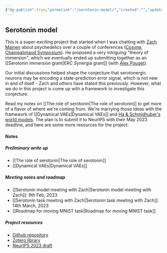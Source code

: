```yaml
---
{"dg-publish":true,"permalink":"/serotonin-model/","created":"","updated":""}
---
```



## Serotonin model

This is a super-exciting project that started when I was chatting with [Zach Mainen](https://mainenlab.org/) about psychedelics over a couple of conferences ([Cosyne](https://www.cosyne.org/), [Champalimaud Symposium](https://fchampalimaud.org/events/2022-champalimaud-research-symposium)). He proposed a very intriguing "theory of immersion", which we eventually ended up submitting together as an [[Serotonin immersion grant\|ERC Synergia grant]] (with [Alex Pouget](https://neurocenter-unige.ch/research-groups/alexandre-pouget/)). 

Our initial discussions helped shape the conjecture that serotonergic neurons may be encoding a state-prediction error signal, which is not new in and of itself - Zach and others have stated this previously. However, what we do in this project is come up with a framework to investigate this conjecture. 

Read my notes on [[The role of serotonin\|The role of serotonin]] to get more of a flavor of where we're coming from. We're marrying those ideas with the framework of [[Dynamical VAEs\|Dynamical VAEs]] and [Ha & Schmidhuber's world models](https://worldmodels.github.io/). The plan is to submit it to NeurIPS with their May 2023 deadline, and here are some more resources for the project:

#### Notes

##### Preliminary write up

- [[The role of serotonin\|The role of serotonin]]
- [[Dynamical VAEs\|Dynamical VAEs]]

##### Meeting notes and roadmap

- [[Serotonin model meeting with Zach\|Serotonin model meeting with Zach]]: 9th Feb, 2023
- [[Serotonin task meeting with Zach\|Serotonin task meeting with Zach]]: 14th March, 2023
- [[Roadmap for moving MNIST task\|Roadmap for moving MNIST task]]

##### Project resources

- [Github repository](https://github.com/FelixHub/serotonin_model)
- [Zotero library](https://www.zotero.org/groups/4868946/the_role_of_serotonin)
- [NeurIPS 2023 draft](https://www.overleaf.com/project/64108e393d0883fda7d0b151)